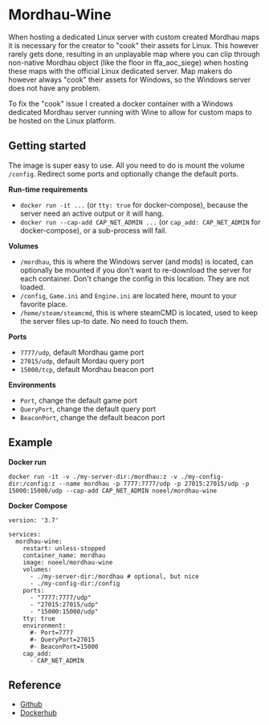 # Mordhau-Wine

When hosting a dedicated Linux server with custom created Mordhau maps it is necessary for the creator to "cook" their assets for Linux. This however rarely gets done, resulting in an unplayable map where you can clip through non-native Mordhau object (like the floor in ffa_aoc_siege) when hosting these maps with the official Linux dedicated server. Map makers do however always "cook" their assets for Windows, so the Windows server does not have any problem.

To fix the "cook" issue I created a docker container with a Windows dedicated Mordhau server running with Wine to allow for custom maps to be hosted on the Linux platform.

## Getting started

The image is super easy to use. All you need to do is mount the volume `/config`. Redirect some ports and optionally change the default ports.

**Run-time requirements**
- `docker run -it ...` (or `tty: true` for docker-compose), because the server need an active output or it will hang.
- `docker run --cap-add CAP_NET_ADMIN ...` (or `cap_add: CAP_NET_ADMIN` for docker-compose), or a sub-process will fail.

**Volumes**
- `/mordhau`, this is where the Windows server (and mods) is located, can optionally be mounted if you don't want to re-download the server for each container. Don't change the config in this location. They are not loaded.
- `/config`, `Game.ini` and `Engine.ini` are located here, mount to your favorite place.
- `/home/steam/steamcmd`, this is where steamCMD is located, used to keep the server files up-to date. No need to touch them.

**Ports**
- `7777/udp`, default Mordhau game port
- `27015/udp`, default Mordau query port
- `15000/tcp`, default Mordhau beacon port

**Environments**
- `Port`, change the default game port
- `QueryPort`, change the default query port
- `BeaconPort`, change the default beacon port

## Example

**Docker run**

`docker run -it -v ./my-server-dir:/mordhau:z -v ./my-config-dir:/config:z --name mordhau -p 7777:7777/udp -p 27015:27015/udp -p 15000:15000/udp --cap-add CAP_NET_ADMIN noeel/mordhau-wine`

**Docker Compose**
```
version: '3.7'

services:
  mordhau-wine:
    restart: unless-stopped
    container_name: mordhau
    image: noeel/mordhau-wine
    volumes:
      - ./my-server-dir:/mordhau # optional, but nice
      - ./my-config-dir:/config
    ports:
      - "7777:7777/udp"
      - "27015:27015/udp"
      - "15000:15000/udp"
    tty: true
    environment:
      #- Port=7777
      #- QueryPort=27015
      #- BeaconPort=15000
    cap_add:
      - CAP_NET_ADMIN
```

## Reference
- [Github](https://github.com/NoeelMoeskops/Mordhau-Wine)
- [Dockerhub](https://hub.docker.com/r/noeel/mordhau-wine)
